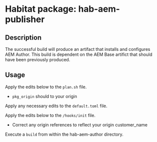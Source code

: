 # Habitat package: hab-aem-publisher

## Description

The successful build will produce an artifact that installs and configures AEM Author. This build is dependent on the AEM Base artifict that should have been previously produced.

## Usage

Apply the edits below to the `plan.sh` file.
* `pkg_origin` should to your origin

Apply any necessary edits to the `default.toml` file.

Apply the edits below to the `/hooks/init` file.
* Correct any origin references to reflect your origin customer_name

Execute a `build` from within the hab-aem-author directory.
